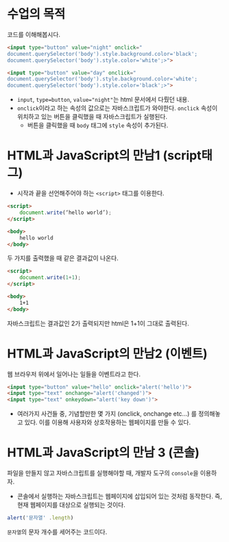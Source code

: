 # 수업의 목적 #
코드를 이해해봅시다.
```html
<input type="button" value="night" onclick="
document.querySelector('body').style.background.color='black';
document.querySelector('body').style.color='white';>">

<input type="button" value="day" onclick="
document.querySelector('body').style.background.color='white';
document.querySelector('body').style.color='black';>">
```
* `input`, `type=button`, `value="night"`는 html 문서에서 다뤘던 내용.
* `onclick`이라고 하는 속성의 값으로는 자바스크립트가 와야한다. `onclick` 속성이 위치하고 있는 버튼을 클릭했을 때 자바스크립트가 실행된다.
    * 버튼을 클릭했을 때 `body` 태그에 `style` 속성이 추가된다.

# HTML과 JavaScript의 만남1 (script태그) #
* 시작과 끝을 선언해주어야 하는 `<script>` 태그를 이용한다.

```html
<script>
    document.write(‘hello world’);
</script>

```
```html
<body>
    hello world
</body>
```

두 가지를 출력했을 때 같은 결과값이 나온다.

```html
<script>
    document.write(1+1);
</script>
```

```html
<body>
    1+1
</body>
```

자바스크립트는 결과값인 2가 출력되지만 html은 1+1이 그대로 출력된다.

# HTML과 JavaScript의 만남2 (이벤트) #
웹 브라우저 위에서 일어나는 일들을 이벤트라고 한다.

```html
<input type="button" value="hello" onclick="alert('hello')">
<input type="text" onchange="alert('changed')">
<input type="text" onkeydown="alert('key down')">
```

* 여러가지 사건들 중, 기념할만한 몇 가지 (onclick, onchange etc...) 를 정의해놓고 있다. 이를 이용해 사용자와 상호작용하는 웹페이지를 만들 수 있다.

# HTML과 JavaScript의 만남 3 (콘솔) #
파일을 만들지 않고 자바스크립트를 실행해야할 때, 개발자 도구의 `console`을 이용하자.
* 콘솔에서 실행하는 자바스크립트는 웹페이지에 삽입되어 있는 것처럼 동작한다. 즉, 현재 웹페이지를 대상으로 실행되는 것이다.

```js
alert('문자열' .length)
```
`문자열`의 문자 개수를 세어주는 코드이다.
